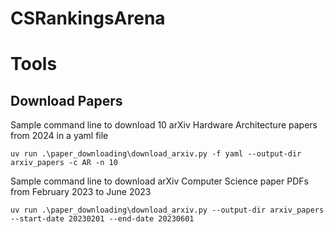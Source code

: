 # CSRankingsArena


# Tools

## Download Papers

Sample command line to download 10 arXiv Hardware Architecture papers from 2024 in a yaml file

```
uv run .\paper_downloading\download_arxiv.py -f yaml --output-dir arxiv_papers -c AR -n 10
```

Sample command line to download arXiv Computer Science paper PDFs from February 2023 to June 2023

```
uv run .\paper_downloading\download_arxiv.py --output-dir arxiv_papers --start-date 20230201 --end-date 20230601
```
